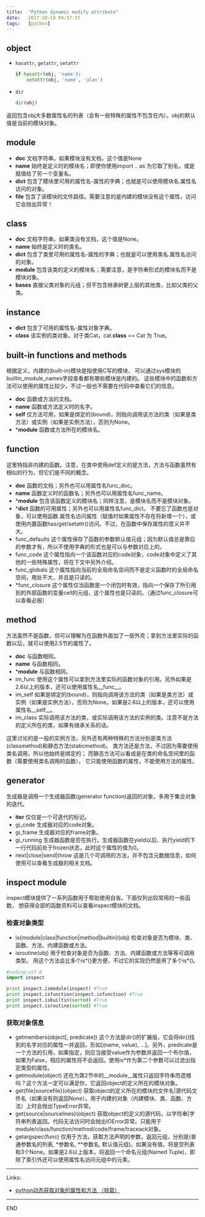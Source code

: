 ```yaml
---
title:  "Python dynamic modify attribute"
date:   2017-10-19 04:57:37
tags:   [python]
---
```


## object

- `hasattr`,  `getattr`, `setattr`

    ```python
    if hasattr(obj, 'name'):
        setattr(obj, 'name', 'alan')
    ```

- `dir`

    ```python
    dir(obj)
    ```

返回包含obj大多数属性名的列表（会有一些特殊的属性不包含在内）。obj的默认值是当前的模块对象。

## module

- __doc__ 文档字符串。如果模块没有文档，这个值是None
- __name__ 始终是定义时的模块名；即使你使用import .. as 为它取了别名，或是赋值给了另一个变量名。
- __dict__ 包含了模块里可用的属性名-属性的字典；也就是可以使用模块名.属性名访问的对象。
- __file__ 包含了该模块的文件路径。需要注意的是内建的模块没有这个属性，访问它会抛出异常！


## class

- __doc__ 文档字符串。如果类没有文档，这个值是None。
- __name__ 始终是定义时的类名。
- __dict__ 包含了类里可用的属性名-属性的字典；也就是可以使用类名.属性名访问的对象。
- __module__ 包含该类的定义的模块名；需要注意，是字符串形式的模块名而不是模块对象。
- __bases__ 直接父类对象的元组；但不包含继承树更上层的其他类，比如父类的父类。

## instance

- __dict__ 包含了可用的属性名-属性对象字典。
- __class__ 该实例的类对象。对于类Cat，cat.__class__ == Cat 为 True。

## built-in functions and methods

根据定义，内建的(built-in)模块是指使用C写的模块，
可以通过sys模块的builtin_module_names字段查看都有哪些模块是内建的。
这些模块中的函数和方法可以使用的属性比较少，不过一般也不需要在代码中查看它们的信息。

- __doc__ 函数或方法的文档。
- __name__ 函数或方法定义时的名字。
- __self__ 仅方法可用，如果是绑定的(bound)，则指向调用该方法的类（如果是类方法）或实例（如果是实例方法），否则为None。
- *__module__ 函数或方法所在的模块名。

## function

这里特指非内建的函数。注意，在类中使用def定义的是方法，方法与函数虽然有相似的行为，但它们是不同的概念。

- __doc__ 函数的文档；另外也可以用属性名func_doc。
- __name__ 函数定义时的函数名；另外也可以用属性名func_name。
- *__module__ 包含该函数定义的模块名；同样注意，是模块名而不是模块对象。
- *__dict__ 函数的可用属性；另外也可以用属性名func_dict。  不要忘了函数也是对象，可以使用函数.属性名访问属性（赋值时如果属性不存在将新增一个），或使用内置函数has/get/setattr()访问。不过，在函数中保存属性的意义并不大。
- func_defaults 这个属性保存了函数的参数默认值元组；因为默认值总是靠后的参数才有，所以不使用字典的形式也是可以与参数对应上的。
- func_code 这个属性指向一个该函数对应的code对象，code对象中定义了其他的一些特殊属性，将在下文中另外介绍。
- func_globals 这个属性指向当前的全局命名空间而不是定义函数时的全局命名空间，用处不大，并且是只读的。
- *func_closure 这个属性仅当函数是一个闭包时有效，指向一个保存了所引用到的外部函数的变量cell的元组，这个属性也是只读的。（通过func_closure可以查看必报）

## method

方法虽然不是函数，但可以理解为在函数外面加了一层外壳；拿到方法里实际的函数以后，就可以使用2.5节的属性了。

- __doc__ 与函数相同。
- __name__ 与函数相同。
- *__module__ 与函数相同。
- im_func 使用这个属性可以拿到方法里实际的函数对象的引用。另外如果是2.6以上的版本，还可以使用属性名__func__。
- im_self 如果是绑定的(bound)，则指向调用该方法的类（如果是类方法）或实例（如果是实例方法），否则为None。如果是2.6以上的版本，还可以使用属性名__self__。
- im_class 实际调用该方法的类，或实际调用该方法的实例的类。注意不是方法的定义所在的类，如果有继承关系的话。

这里讨论的是一般的实例方法，另外还有两种特殊的方法分别是类方法(classmethod)和静态方法(staticmethod)。
类方法还是方法，不过因为需要使用类名调用，所以他始终是绑定的；
而静态方法可以看成是在类的命名空间里的函数（需要使用类名调用的函数），
它只能使用函数的属性，不能使用方法的属性。

## generator


生成器是调用一个生成器函数(generator function)返回的对象，多用于集合对象的迭代。

- __iter__ 仅仅是一个可迭代的标记。
- gi_code 生成器对应的code对象。
- gi_frame 生成器对应的frame对象。
- gi_running 生成器函数是否在执行。生成器函数在yield以后、执行yield的下一行代码前处于frozen状态，此时这个属性的值为0。
- next|close|send|throw 这是几个可调用的方法，并不包含元数据信息，如何使用可以查看生成器的相关文档。


## inspect module

inspect模块提供了一系列函数用于帮助使用自省。下面仅列出较常用的一些函数，
想获得全部的函数资料可以查看inspect模块的文档。

### 检查对象类型

- is{module|class|function|method|builtin}(obj)
    检查对象是否为模块、类、函数、方法、内建函数或方法。
- isroutine(obj)
    用于检查对象是否为函数、方法、内建函数或方法等等可调用类型。
    用这个方法会比多个is*()更方便，不过它的实现仍然是用了多个is*()。

```python
#coding:utf-8
import inspect

print inspect.ismodule(inspect) #True
print inspect.isfunction(inspect.isfunction) #True
print inspect.isbuiltin(sorted) #True
print inspect.isroutine(sorted) #True
```

### 获取对象信息

- getmembers(object[, predicate])
    这个方法是dir()的扩展版，它会将dir()找到的名字对应的属性一并返回，形如[(name, value), ...]。另外，predicate是一个方法的引用，如果指定，则应当接受value作为参数并返回一个布尔值，如果为False，相应的属性将不会返回。使用is*作为第二个参数可以过滤出指定类型的属性。
- getmodule(object)
    还在为第2节中的__module__属性只返回字符串而遗憾吗？这个方法一定可以满足你，它返回object的定义所在的模块对象。
- get{file|sourcefile}(object)
    获取object的定义所在的模块的文件名|源代码文件名（如果没有则返回None）。用于内建的对象（内建模块、类、函数、方法）上时会抛出TypeError异常。
- get{source|sourcelines}(object)
    获取object的定义的源代码，以字符串|字符串列表返回。代码无法访问时会抛出IOError异常。只能用于module/class/function/method/code/frame/traceack对象。
- getargspec(func)
    仅用于方法，获取方法声明的参数，返回元组，分别是(普通参数名的列表, *参数名, **参数名, 默认值元组)。如果没有值，将是空列表和3个None。如果是2.6以上版本，将返回一个命名元组(Named Tuple)，即除了索引外还可以使用属性名访问元组中的元素。

---
Links:

- [python动态获取对象的属性和方法 （转载）](http://www.cnblogs.com/zh1164/p/6031464.html)

---
END

